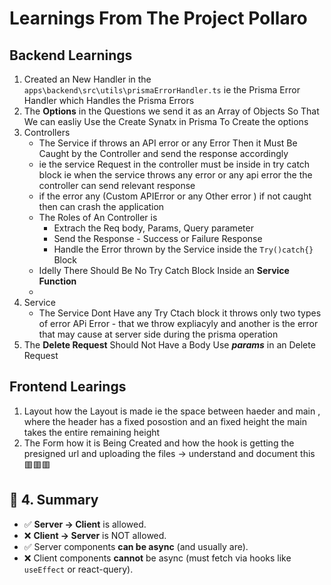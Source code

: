 # **Learnings From The Project Pollaro**

## Backend Learnings

1. Created an New Handler in the `apps\backend\src\utils\prismaErrorHandler.ts` ie the Prisma Error Handler which Handles the Prisma Errors
2. The **Options** in the Questions we send it as an Array of Objects So That We can easliy Use the Create Synatx in Prisma To Create the options
3. Controllers
   * The Service if throws an API error or any Error Then it Must Be Caught by the Controller and send the response accordingly
   * ie the service Request in the controller must be inside in try catch block ie when the service throws any error or any api error the the controller can send relevant response
   * if the error any (Custom APIError or any Other error ) if not caught then can crash the application
   * The Roles of An Controller is
     * Extrach the Req body, Params, Query parameter
     * Send the Response - Success or Failure Response
     * Handle the Error thrown by the Service inside the `Try()catch{}` Block
   * Idelly There Should Be No Try Catch Block Inside an **Service Function**
   * 
4. Service
   * The Service Dont Have any Try Ctach block it throws only two types of error APi Error - that we throw expliacyly and another is the error that may cause at server side during the prisma operation
5. The **Delete Request** Should Not Have a Body Use ***params*** in an Delete Request

## Frontend Learings

1. Layout how the Layout is made ie the space between haeder and main , where the header has a fixed posostion and an fixed height the main takes the entire remaining height
2. The Form how it is Being Created and how the hook is getting the presigned url and uploading the files -> understand and document this 🟥🟥🟥

## 🔹 4. Summary

* ✅ **Server → Client** is allowed.
* ❌ **Client → Server** is NOT allowed.
* ✅ Server components **can be async** (and usually are).
* ❌ Client components **cannot** be async (must fetch via hooks like `useEffect` or react-query).
